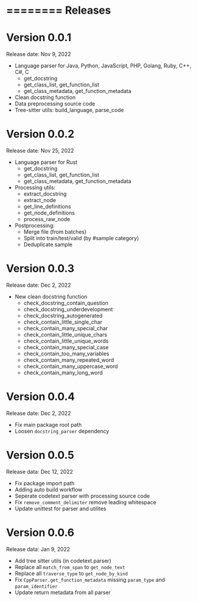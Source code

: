 ========
Releases
========

Version 0.0.1
=============
Release date: Nov 9, 2022

*  Language parser for Java, Python, JavaScript, PHP, Golang, Ruby, C++, C#, C
    * get_docstring
    * get_class_list, get_function_list
    * get_class_metadata, get_function_metadata
*  Clean docstring function
*  Data preprocessing source code
*  Tree-sitter utils: build_language, parse_code

Version 0.0.2
=============
Release date: Nov 25, 2022

*  Language parser for Rust
    * get_docstring
    * get_class_list, get_function_list
    * get_class_metadata, get_function_metadata
* Processing utils:
    * extract_docstring
    * extract_node
    * get_line_definitions
    * get_node_definitions
    * process_raw_node
* Postprocessing:
    * Merge file (from batches)
    * Split into train/test/valid (by #sample category)
    * Deduplicate sample

Version 0.0.3
=============
Release date: Dec 2, 2022

*  New clean docstring function
    * check_docstring_contain_question
    * check_docstring_underdevelopment
    * check_docstring_autogenerated
    * check_contain_little_single_char
    * check_contain_many_special_char
    * check_contain_little_unique_chars
    * check_contain_little_unique_words
    * check_contain_many_special_case
    * check_contain_too_many_variables
    * check_contain_many_repeated_word
    * check_contain_many_uppercase_word
    * check_contain_many_long_word

Version 0.0.4
=============
Release date: Dec 2, 2022

*  Fix main package root path
*  Loosen `docstring_parser` dependency

Version 0.0.5
=============
Release data: Dec 12, 2022

* Fix package import path
* Adding auto build workflow
* Seperate codetext parser with processing source code
* Fix `remove_comment_delimiter` remove leading whitespace
* Update unittest for parser and utilites

Version 0.0.6
=============
Release data: Jan 9, 2022

* Add tree sitter utils (in codetext.parser)
* Replace all `match_from_span` to `get_node_text`
* Replace all `traverse_type` to `get_node_by_kind`
* Fix `CppParser.get_function_metadata` missing `param_type` and `param_identifier`
* Update return metadata from all parser
